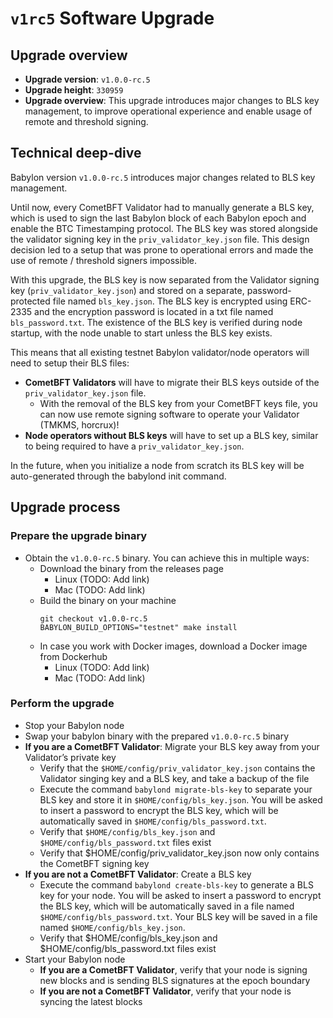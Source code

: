# `v1rc5` Software Upgrade

## Upgrade overview

- **Upgrade version**: `v1.0.0-rc.5`
- **Upgrade height**: `330959`
- **Upgrade overview**: This upgrade introduces major changes to BLS key management,
  to improve operational experience and enable usage of remote and threshold
  signing.

## Technical deep-dive

Babylon version `v1.0.0-rc.5` introduces major changes related to BLS key
management.

Until now, every CometBFT Validator had to manually generate a BLS key, which is
used to sign the last Babylon block of each Babylon epoch and enable the BTC
Timestamping protocol. The BLS key was stored alongside the validator signing
key in the `priv_validator_key.json` file. This design decision led to a setup
that was prone to operational errors and made the use of remote / threshold
signers impossible.

With this upgrade, the BLS key is now separated from the Validator signing key
(`priv_validator_key.json`) and stored on a separate, password-protected file
named `bls_key.json`.  The BLS key is encrypted using ERC-2335 and the
encryption password is located in a txt file named `bls_password.txt`. The
existence of the BLS key is verified during node startup, with the node unable
to start unless the BLS key exists.

This means that all existing testnet Babylon validator/node operators will need
to setup their BLS files:

- **CometBFT Validators** will have to migrate their BLS keys outside of the
  `priv_validator_key.json` file.
  - With the removal of the BLS key from your CometBFT keys file, you can now
    use remote signing software to operate your Validator (TMKMS, horcrux)!
- **Node operators without BLS keys** will have to set up a BLS key, similar to
  being required to have a `priv_validator_key.json`.

In the future, when you initialize a node from scratch its BLS key will be
auto-generated through the babylond init command.

## Upgrade process

### Prepare the upgrade binary

- Obtain the `v1.0.0-rc.5` binary. You can achieve this in multiple ways:
  - Download the binary from the releases page
    - Linux (TODO: Add link)
    - Mac (TODO: Add link)
  - Build the binary on your machine
    ```shell
    git checkout v1.0.0-rc.5
    BABYLON_BUILD_OPTIONS="testnet" make install
    ```
  - In case you work with Docker images, download a Docker image from Dockerhub
    - Linux (TODO: Add link)
    - Mac (TODO: Add link)

### Perform the upgrade

- Stop your Babylon node
- Swap your babylon binary with the prepared `v1.0.0-rc.5` binary
- **If you are a CometBFT Validator**: Migrate your BLS key away from your
  Validator’s private key
  - Verify that the `$HOME/config/priv_validator_key.json` contains the
    Validator singing key and a BLS key, and take a backup of the file
  - Execute the command `babylond migrate-bls-key` to separate your BLS key and
    store it in  `$HOME/config/bls_key.json`. You will be asked to insert a
    password to encrypt the BLS key, which will be automatically saved in
    `$HOME/config/bls_password.txt`.
  - Verify that `$HOME/config/bls_key.json` and `$HOME/config/bls_password.txt`
    files exist
  - Verify that $HOME/config/priv_validator_key.json now only contains the
    CometBFT signing key
- **If you are not a CometBFT Validator**: Create a BLS key
  - Execute the command `babylond create-bls-key` to generate a BLS key for your
    node. You will be asked to insert a password to encrypt the BLS key, which
    will be automatically saved in a file named `$HOME/config/bls_password.txt`.
    Your BLS key will be saved in a file named `$HOME/config/bls_key.json`.
  - Verify that $HOME/config/bls_key.json and $HOME/config/bls_password.txt
    files exist
- Start your Babylon node
  - **If you are a CometBFT Validator**, verify that your node is signing new blocks
    and is sending BLS signatures at the epoch boundary
  - **If you are not a CometBFT Validator**, verify that your node is syncing the
    latest blocks
